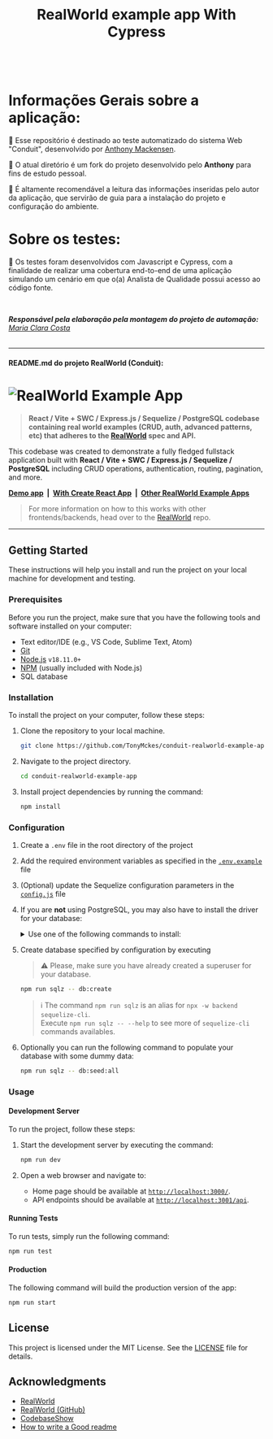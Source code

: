 <br>

<h1 align="center">
RealWorld example app With Cypress
<p align="center">
 <br>
</p></h1>

 
# Informações Gerais sobre a aplicação:
 <p align="left">🚀 Esse repositório é destinado ao teste automatizado do sistema Web "Conduit", desenvolvido por <a href="https://github.com/TonyMckes">Anthony Mackensen</a>.</p>
 <p align="left"> 📖 O atual diretório é um fork do projeto desenvolvido pelo <b>Anthony</b> para fins de estudo pessoal.</p>
<p align="left"> 🧠 É altamente recomendável a leitura das informações inseridas pelo autor da aplicação, que servirão de guia para a instalação do projeto e configuração do ambiente.</p>

# Sobre os testes:
 <p align="left">🔨 Os testes foram desenvolvidos com Javascript e Cypress, com a finalidade de realizar uma cobertura end-to-end de uma aplicação simulando um cenário em que o(a) Analista de Qualidade possui acesso ao código fonte.</p>
 <br>

_<b>Responsável pela elaboração pela montagem do projeto de automação:</b> <a href="https://github.com/ClaraCosta/">Maria Clara Costa</a>_
<br><br>

---
#### README.md do projeto RealWorld (Conduit):


# ![RealWorld Example App](logo.png)

> **React / Vite + SWC / Express.js / Sequelize / PostgreSQL codebase containing real world examples (CRUD, auth, advanced patterns, etc) that adheres to the [RealWorld](https://realworld.io/) spec and API.**

This codebase was created to demonstrate a fully fledged fullstack application built with **React / Vite + SWC / Express.js / Sequelize / PostgreSQL** including CRUD operations, authentication, routing, pagination, and more.

**[Demo app](https://conduit-realworld-example-app.fly.dev/)&nbsp;&nbsp;|&nbsp;&nbsp;[With Create React App](https://github.com/TonyMckes/conduit-realworld-example-app/tree/create-react-app)&nbsp;&nbsp;|&nbsp;&nbsp;[Other RealWorld Example Apps](https://codebase.show/projects/realworld?category=fullstack)**

> For more information on how to this works with other frontends/backends, head over to the [RealWorld](https://github.com/gothinkster/realworld) repo.

---

## Getting Started

These instructions will help you install and run the project on your local machine for development and testing.

### Prerequisites

Before you run the project, make sure that you have the following tools and software installed on your computer:

- Text editor/IDE (e.g., VS Code, Sublime Text, Atom)
- [Git](https://git-scm.com/downloads)
- [Node.js](https://nodejs.org/en/download/) `v18.11.0+`
- [NPM](https://www.npmjs.com/) (usually included with Node.js)
- SQL database

### Installation

To install the project on your computer, follow these steps:

1. Clone the repository to your local machine.

   ```bash
   git clone https://github.com/TonyMckes/conduit-realworld-example-app.git
   ```

2. Navigate to the project directory.

   ```bash
   cd conduit-realworld-example-app
   ```

3. Install project dependencies by running the command:

   ```bash
   npm install
   ```

### Configuration

1. Create a `.env` file in the root directory of the project
2. Add the required environment variables as specified in the [`.env.example`](backend/.env.example) file
3. (Optional) update the Sequelize configuration parameters in the [`config.js`](backend/config/config.js) file
4. If you are **not** using PostgreSQL, you may also have to install the driver for your database:

   <details>
   <summary>Use one of the following commands to install:</summary><br/>

   > Note: `-w backend` option is used to install it in the backend [`package.json`](backend/package.json).

   ```bash
   npm install -w backend pg pg-hstore  # Postgres (already installed)
   npm install -w backend mysql2
   npm install -w backend mariadb
   npm install -w backend sqlite3
   npm install -w backend tedious       # Microsoft SQL Server
   npm install -w backend oracledb      # Oracle Database
   ```

   > :information_source: Visit [Sequelize - Installing](https://sequelize.org/docs/v6/getting-started/#installing) for more infomation.

   ***

   </details>

5. Create database specified by configuration by executing

   > :warning: Please, make sure you have already created a superuser for your database.

   ```bash
   npm run sqlz -- db:create
   ```

   > :information_source: The command `npm run sqlz` is an alias for `npx -w backend sequelize-cli`.  
   > Execute `npm run sqlz -- --help` to see more of `sequelize-cli` commands availables.

6. Optionally you can run the following command to populate your database with some dummy data:

   ```bash
   npm run sqlz -- db:seed:all
   ```

### Usage

#### Development Server

To run the project, follow these steps:

1. Start the development server by executing the command:

   ```bash
   npm run dev
   ```

2. Open a web browser and navigate to:
   - Home page should be available at [`http://localhost:3000/`](http://localhost:3000).
   - API endpoints should be available at [`http://localhost:3001/api`](http://localhost:3001/api).

#### Running Tests

To run tests, simply run the following command:

```bash
npm run test
```

#### Production

The following command will build the production version of the app:

```bash
npm run start
```

## License

This project is licensed under the MIT License. See the [LICENSE](LICENSE) file for details.

## Acknowledgments

- [RealWorld](https://realworld.io/)
- [RealWorld (GitHub)](https://github.com/gothinkster/realworld)
- [CodebaseShow](https://codebase.show/)
- [How to write a Good readme](https://bulldogjob.com/news/449-how-to-write-a-good-readme-for-your-github-project)
